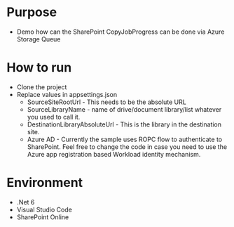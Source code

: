 # Purpose
- Demo how can the SharePoint CopyJobProgress can be done via Azure Storage Queue
  
# How to run
- Clone the project
- Replace values in appsettings.json
  - SourceSiteRootUrl - This needs to be the absolute URL
  - SourceLibraryName - name of drive/document library/list whatever you used to call it.
  - DestinationLibraryAbsoluteUrl - This is the library in the destination site.
  - Azure AD - Currently the sample uses ROPC flow to authenticate to SharePoint. Feel free to change the code in case you need to use the Azure app registration based Workload identity mechanism.
    
# Environment
- .Net 6
- Visual Studio Code
- SharePoint Online
